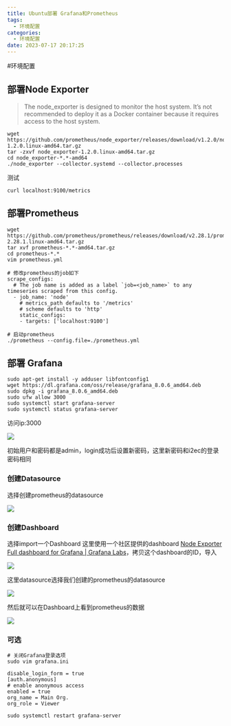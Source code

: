 ```yaml
---
title: Ubuntu部署 Grafana和Prometheus
tags:
  - 环境配置
categories:
  - 环境配置
date: 2023-07-17 20:17:25
---
```

#环境配置 

## 部署Node Exporter
> The node_exporter is designed to monitor the host system. It’s not recommended to deploy it as a Docker container because it requires access to the host system.

``` shell
wget https://github.com/prometheus/node_exporter/releases/download/v1.2.0/node_exporter-1.2.0.linux-amd64.tar.gz
tar -zxvf node_exporter-1.2.0.linux-amd64.tar.gz
cd node_exporter-*.*-amd64
./node_exporter --collector.systemd --collector.processes
```

测试

``` shell
curl localhost:9100/metrics
```

## 部署Prometheus
``` shell
wget https://github.com/prometheus/prometheus/releases/download/v2.28.1/prometheus-2.28.1.linux-amd64.tar.gz
tar xvf prometheus-*.*-amd64.tar.gz
cd prometheus-*.*
vim prometheus.yml
```

```
# 修改prometheus的job如下
scrape_configs:
  # The job name is added as a label `job=<job_name>` to any timeseries scraped from this config.
  - job_name: 'node'
    # metrics_path defaults to '/metrics'
    # scheme defaults to 'http'
    static_configs:
    - targets: ['localhost:9100']
```

``` shell
# 启动prometheus
./prometheus --config.file=./prometheus.yml
```


## 部署 Grafana
``` shell
sudo apt-get install -y adduser libfontconfig1
wget https://dl.grafana.com/oss/release/grafana_8.0.6_amd64.deb
sudo dpkg -i grafana_8.0.6_amd64.deb
sudo ufw allow 3000
sudo systemctl start grafana-server
sudo systemctl status grafana-server
```
访问ip:3000

![](img/2FB60426-E57A-4EBD-A469-8B35F988FB7C.png
)

初始用户和密码都是admin，login成功后设置新密码，这里新密码和i2ec的登录密码相同
### 创建Datasource
选择创建prometheus的datasource

![](img/6257BF3B-12AF-4E62-B9A6-C061E61FAAA3.png
)

### 创建Dashboard
选择import一个Dashboard
这里使用一个社区提供的dashboard [Node Exporter Full dashboard for Grafana | Grafana Labs](https://grafana.com/grafana/dashboards/1860)，拷贝这个dashboard的ID，导入

![](img/A069EF92-E9B0-410B-B587-7F3FC206CF7C.png
)

这里datasource选择我们创建的prometheus的datasource

![](img/842157EE-CC91-4BB9-B571-B2E45B2C653A.png
)

然后就可以在Dashboard上看到prometheus的数据

![](img/FC4DD511-A4AE-4746-BC6D-29C891E01DF5.png
)

### 可选
```
# 关闭Grafana登录选项
sudo vim grafana.ini 

disable_login_form = true
[auth.anonymous]
# enable anonymous access 
enabled = true
org_name = Main Org.
org_role = Viewer

sudo systemctl restart grafana-server
```

